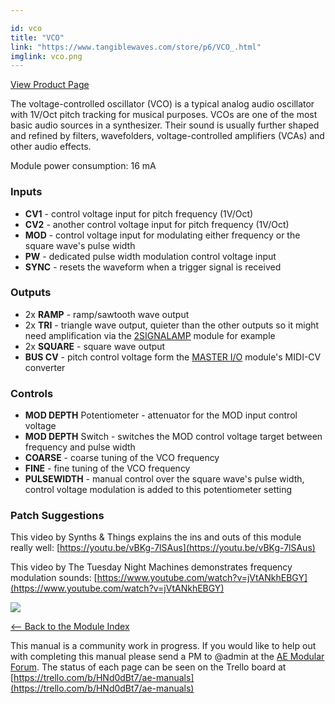 ```yaml
---

id: vco
title: "VCO"
link: "https://www.tangiblewaves.com/store/p6/VCO_.html"
imglink: vco.png
---
```



[View Product Page](https://www.tangiblewaves.com/store/p6/VCO_.html)

The voltage-controlled oscillator (VCO) is a typical analog audio oscillator with 1V/Oct pitch tracking for musical purposes. VCOs are one of the most basic audio sources in a synthesizer. Their sound is usually further shaped and refined by filters, wavefolders, voltage-controlled amplifiers (VCAs) and other audio effects.

Module power consumption: 16 mA

### Inputs

*   **CV1** - control voltage input for pitch frequency (1V/Oct)
*   **CV2** - another control voltage input for pitch frequency (1V/Oct)
*   **MOD** - control voltage input for modulating either frequency or the square wave's pulse width
*   **PW** - dedicated pulse width modulation control voltage input
*   **SYNC** - resets the waveform when a trigger signal is received

### Outputs

*   2x **RAMP** - ramp/sawtooth wave output
*   2x **TRI** - triangle wave output, quieter than the other outputs so it might need amplification via the [2SIGNALAMP](http://wiki.aemodular.com/pmwiki.php/AeManual/2SIGNALAMP) module for example
*   2x **SQUARE** - square wave output
*   **BUS CV** - pitch control voltage form the [MASTER I/O](http://wiki.aemodular.com/pmwiki.php/AeManual/MASTER) module's MIDI-CV converter

### Controls

*   **MOD DEPTH** Potentiometer - attenuator for the MOD input control voltage
*   **MOD DEPTH** Switch - switches the MOD control voltage target between frequency and pulse width
*   **COARSE** - coarse tuning of the VCO frequency
*   **FINE** - fine tuning of the VCO frequency
*   **PULSEWIDTH** - manual control over the square wave's pulse width, control voltage modulation is added to this potentiometer setting

### Patch Suggestions

This video by Synths & Things explains the ins and outs of this module really well: [https://youtu.be/vBKg-7lSAus](https://youtu.be/vBKg-7lSAus)

This video by The Tuesday Night Machines demonstrates frequency modulation sounds: [https://www.youtube.com/watch?v=jVtANkhEBGY](https://www.youtube.com/watch?v=jVtANkhEBGY)

[![](/images/th00---vco.png.jpg)](https://wiki.aemodular.com/uploads/AeManual/VCO/vco.png "vco")

[<-- Back to the Module Index](https://wiki.aemodular.com/pmwiki.php/AeManual/Modules)

This manual is a community work in progress. If you would like to help out with completing this manual please send a PM to @admin at the [AE Modular Forum](http://forum.aemodular.com). The status of each page can be seen on the Trello board at [https://trello.com/b/HNd0dBt7/ae-manuals](https://trello.com/b/HNd0dBt7/ae-manuals)